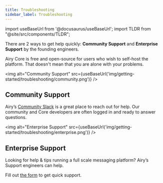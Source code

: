 ```yaml
---
title: Troubleshooting
sidebar_label: Troubleshooting
---
```


import useBaseUrl from '@docusaurus/useBaseUrl';
import TLDR from "@site/src/components/TLDR";

<TLDR>

There are 2 ways to get help quickly: **Community Support** and **Enterprise
Support** by the founding engineers.

</TLDR>

Airy Core is free and open-source for users who wish to self-host the platform.
That doesn't mean that you are alone with your problems.

<img alt="Community Support" src={useBaseUrl('img/getting-started/troubleshooting/community.png')} />

## Community Support

Airy’s [Community Slack](https://airy.co/community) is a great place to reach
out for help. Our community and Core developers are often logged in and ready to
answer questions.

<img alt="Enterprise Support" src={useBaseUrl('img/getting-started/troubleshooting/enterprise.png')} />

## Enterprise Support

Looking for help & tips running a full scale messaging platform? Airy’s Support
engineers can help.

Fill out [the form](https://airy.co/get-a-demo) to get quick support.
